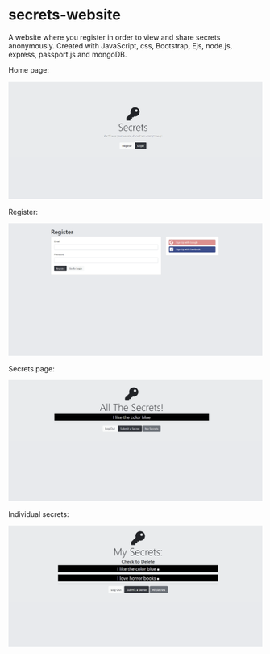 # secrets-website
A website where you register in order to view and share secrets anonymously. Created with JavaScript, css, Bootstrap, Ejs, node.js, express, passport.js and mongoDB.

Home page:

<img src="./homepage.PNG"> 

Register:

<img src="./register.PNG">

Secrets page:

<img src="./secrets_page.PNG">

Individual secrets:

<img src="./my_secrets.PNG">


